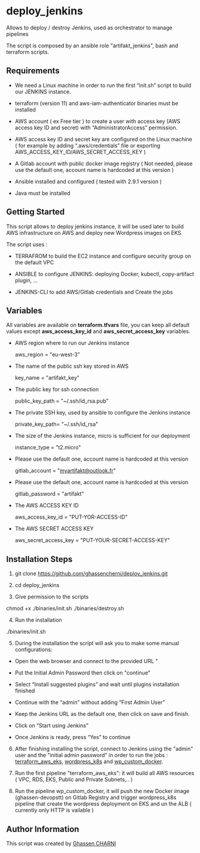 # deploy_jenkins
Allows to deploy / destroy Jenkins, used as orchestrator to manage pipelines

The script is composed by an ansible role "artifakt_jenkins", bash and terraform scripts.


## Requirements

- We need a Linux machine in order to run the first “init.sh” script to build our JENKINS instance.

- terraform (version 11) and aws-iam-authenticator binaries must be installed

- AWS account ( ex Free tier ) to create a user with access key (AWS access key ID and secret) with “AdministratorAccess” permission.

- AWS access key ID and secret key are configured on the Linux machine ( for example by adding “.aws/credentials” file or exporting AWS_ACCESS_KEY_ID/AWS_SECRET_ACCESS_KEY )

- A Gitlab account with public docker image registry ( Not needed, please use the default one, account name is hardcoded at this version ) 

- Ansible installed and configured ( tested with 2.9.1 version ) 

- Java must be installed 



## Getting Started

This script allows to deploy jenkins instance, it will be used later to build AWS infrastructure on AWS and deploy new Wordpress images on EKS.

The script uses :

- TERRAFROM to build the EC2 instance and configure security group on the default VPC

- ANSIBLE to configure JENKINS: deploying Docker, kubectl, copy-artifact plugin, ...

- JENKINS-CLI to add AWS/Gitlab credentials and Create the jobs 


## Variables

All variables are available on **terraform.tfvars** file, you can keep all default values except **aws_access_key_id** and **aws_secret_access_key** variables.

- AWS region where to run our Jenkins instance

   aws_region = "eu-west-3"


- The name of the public ssh key stored in AWS
    
   key_name = "artifakt_key"


- The public key for ssh connection 

   public_key_path = "~/.ssh/id_rsa.pub"


- The private SSH key, used by ansible to configure the Jenkins instance

   private_key_path= "~/.ssh/id_rsa"


- The size of the Jenkins instance, micro is sufficient for our deployment
   
   instance_type = "t2.micro"


- Please use the default one, account name is hardcoded at this version 

   gitlab_account = "myartifakt@outlook.fr"


- Please use the default one, account name is hardcoded at this version

   gitlab_password = "artifakt"


- The AWS ACCESS KEY ID

   aws_access_key_id = "PUT-YOR-ACCESS-ID"


- The AWS SECRET ACCESS KEY

   aws_secret_access_key = "PUT-YOUR-SECRET-ACCESS-KEY"


## Installation Steps 

1. git clone  https://github.com/ghassencherni/deploy_jenkins.git

2. cd deploy_jenkins

3. Give permission to the scripts 

chmod +x ./binaries/init.sh ./binaries/destroy.sh


4. Run the installation 

./binaries/init.sh 


5. During the installation the script will ask you to make some manual configurations: 

  - Open the web browser and connect to the provided URL                                                                                                        "
  - Put the Initial Admin Password then click on "continue"                            

  - Select “Install suggested plugins” and wait until plugins installation finished  

  - Continue with the “admin” without adding “First Admin User”       

  - Keep the Jenkins URL as the default one, then click on save and finish.    
                                                                                      
  - Click on “Start using Jenkins”                                   
                                                          
  - Once Jenkins is ready, press “Yes” to continue    



6. After finishing installing the script, connect to Jenkins using the "admin" user and the "initial admin password" in order to run the jobs : [terraform_aws_eks](https://github.com/ghassencherni/terraform_aws_eks), [wordpress_k8s](https://github.com/ghassencherni/wordpress_k8s) and [wp_custom_docker](https://github.com/ghassencherni/wp_custom_docker).

7. Run the first pipeline "terraform_aws_eks": it will build all AWS resources ( VPC, RDS, EKS, Public and Private Subnets,.. )

8. Run the pipeline wp_custom_docker, it will push the new Docker image (ghassen-devopstt) on Gitlab Registry and trigger wordpress_k8s pipeline that create the wordpress deployment on EKS and un the ALB ( currently only HTTP is vailable )


## Author Information

This script  was created by [Ghassen CHARNI](https://github.com/ghassencherni/)

